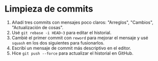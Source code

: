 # Limpieza de commits

1. Añadí tres commits con mensajes poco claros: "Arreglos", "Cambios", "Actualización de cosas".
2. Usé `git rebase -i HEAD~3` para editar el historial.
3. Cambié el primer commit con `reword` para mejorar el mensaje y usé `squash` en los dos siguientes para fusionarlos.
4. Escribí un mensaje de commit más descriptivo en el editor.
5. Hice `git push --force` para actualizar el historial en GitHub.
